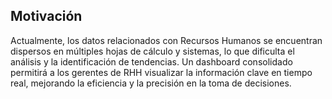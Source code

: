 ## Motivación

Actualmente, los datos relacionados con Recursos Humanos se encuentran dispersos en múltiples hojas de cálculo y sistemas, lo que dificulta el análisis y la identificación de tendencias. Un dashboard consolidado permitirá a los gerentes de RHH visualizar la información clave en tiempo real, mejorando la eficiencia y la precisión en la toma de decisiones.